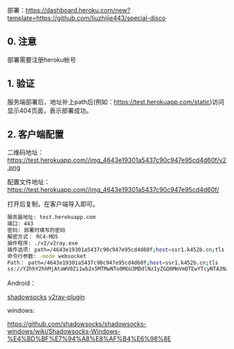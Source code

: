 
部署：https://dashboard.heroku.com/new?template=https://github.com/liuzhijie443/special-disco
## 0. 注意

部署需要注册heroku帐号

## 1. 验证

服务端部署后，地址补上path后(例如：<https://test.herokuapp.com/static>)访问显示404页面，表示部署成功。

## 2. 客户端配置

二维码地址： https://test.herokuapp.com//img_4643e19301a5437c90c947e95cd4d60f/v2.png

配置文件地址：https://test.herokuapp.com//img_4643e19301a5437c90c947e95cd4d60f/

打开后复制，在客户端导入即可。

```sh
服务器地址: test.herokuapp.com
端口: 443
密码: 部署时填写的密码
解密方式： RC4-MD5
插件程序: ./v2/v2ray.exe
插件选项: path=/4643e19301a5437c90c947e95cd4d60f;host=ssr1.k452b.cn;tls
命令行参数: -mode websocket
Path： path=/4643e19301a5437c90c947e95cd4d60f;host=ssr1.k452b.cn;tls
ss://Y2hhY2hhMjAtaWV0Zi1wb2x5MTMwNTo0MGU3MDdlNzIyZGQ0MmVmOTEwYTcyNTA3NzI5NzQyNw@superk452b.herokuapp.com:443/?plugin=.%2fv2%2fv2ray.exe%3bpath%3d%2f4643e19301a5437c90c947e95cd4d60f%3bhost%3dsuperk452b.herokuapp.com%3btls
```

Android：

[shadowsocks](https://github.com/shadowsocks/shadowsocks-android/releases/download/v5.0.5/shadowsocks--universal-5.0.5.apk) [v2ray-plugin](https://github.com/shadowsocks/v2ray-plugin-android/releases/download/v1.3.1/v2ray-arm64-v8a-1.3.1.apk)

windows:

<https://github.com/shadowsocks/shadowsocks-windows/wiki/Shadowsocks-Windows-%E4%BD%BF%E7%94%A8%E8%AF%B4%E6%98%8E>
